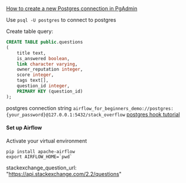 [How to create a new Postgres connection in PgAdmin](https://docs.bitnami.com/installer/apps/canvaslms/administration/configure-pgadmin/)

Use `psql -U postgres` to connect to postgres

Create table query:
```sql
CREATE TABLE public.questions
(
    title text,
    is_answered boolean,
    link character varying,
    owner_reputation integer,
    score integer,
    tags text[],
    question_id integer,
    PRIMARY KEY (question_id)
);
```
postgres connection string `airflow_for_beginners_demo://postgres:{your_password}@127.0.0.1:5432/stack_overflow`
[postgres hook tutorial](http://michael-harmon.com/blog/AirflowETL.html)

#### Set up Airflow 
Activate your virtual environment
```
pip install apache-airflow
export AIRFLOW_HOME=`pwd`

```

stackexchange_question_url: "https://api.stackexchange.com/2.2/questions"